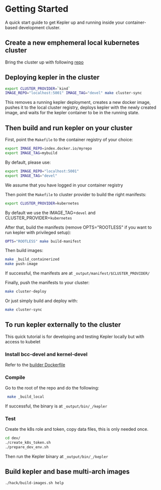 # Getting Started

A quick start guide to get Kepler up and running inside your container-based development cluster.

## Create a new emphemeral local kubernetes cluster
Bring the cluster up with following [repo](https://github.com/sustainable-computing-io/KeplerK8SAction)

## Deploying kepler in the cluster
```bash
export CLUSTER_PROVIDER=`kind`
IMAGE_REPO="localhost:5001" IMAGE_TAG="devel" make cluster-sync
```
This removes a running kepler deployment, creates a new docker image, pushes it to the local cluster registry, deploys kepler with the newly created image, and waits for the kepler container to be in the running state.


## Then build and run kepler on your cluster

First, point the `Makefile` to the container registry of your choice:

```bash
export IMAGE_REPO=index.docker.io/myrepo
export IMAGE_TAG=mybuild
```

By default, please use:
```bash
export IMAGE_REPO="localhost:5001"
export IMAGE_TAG="devel"
```

We assume that you have logged in your container registry

Then point the `Makefile` to cluster provider to build the right manifests:
```bash
export CLUSTER_PROVIDER=kubernetes
```

By default we use the IMAGE_TAG=`devel` and CLUSTER_PROVIDER=`kubernetes`

After that, build the manifests (remove OPTS="ROOTLESS" if you want to run kepler with privileged setup):
```bash
OPTS="ROOTLESS" make build-manifest
```

Then build images:
```bash
make _build_containerized
make push-image
```

If successful, the manifests are at `_output/manifest/$CLUSTER_PROVIDER/`

Finally, push the manifests to your cluster:
```bash
make cluster-deploy
```

Or just simply build and deploy with:
```bash
make cluster-sync
```

## To run kepler externally to the cluster

This quick tutorial is for developing and testing Kepler locally but with access to kubelet

### Install bcc-devel and kernel-devel 

Refer to the [builder Dockerfile](https://github.com/sustainable-computing-io/kepler/blob/main/build/Dockerfile.builder)

### Compile 
Go to the root of the repo and do the following:

```bash
 make _build_local
```

If successful, the binary is at `_output/bin/_/kepler`

### Test

Create the k8s role and token, copy data files, this is only needed once.
```bash
cd dev/
./create_k8s_token.sh
./prepare_dev_env.sh
```

Then run the Kepler binary at `_output/bin/_/kepler`

## Build kepler and base multi-arch images
```bash
./hack/build-images.sh help
``` 
